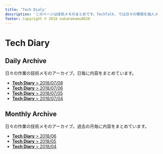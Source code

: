 ```yaml
---
title: 'Tech Dialy'
description: 'このページは技術メモのまとめです。TechTalk. では日々の開発を個人メモとして残しています。将来に向けて技術ノウハウを蓄積することを目的とします。'
footer: Copyright © 2018 nakanakamu0828
---
```


# Tech Diary
## Daily Archive
日々の作業の技術メモのアーカイブ。日毎に内容をまとめています。

* [<b>Tech Diary</b> &gt; 2018/07/08](/diary/2018-07-08.html)
* [<b>Tech Diary</b> &gt; 2018/07/06](/diary/2018-07-06.html)
* [<b>Tech Diary</b> &gt; 2018/07/05](/diary/2018-07-05.html)
* [<b>Tech Diary</b> &gt; 2018/07/04](/diary/2018-07-04.html)


## Monthly Archive
日々の作業の技術メモのアーカイブ。過去の月毎に内容をまとめています。

* [<b>Tech Diary</b> &gt; 2018/06](/diary/monthly/2018-06.html)
* [<b>Tech Diary</b> &gt; 2018/05](/diary/monthly/2018-05.html)
* [<b>Tech Diary</b> &gt; 2018/04](/diary/monthly/2018-04.html)